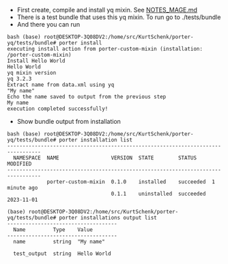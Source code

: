 * First create, compile and install yq mixin. See [NOTES_MAGE.md](./NOTES_MAGE.md)
* There is a test bundle that uses this yq mixin. To run go to ./tests/bundle
* And there you can run 

```
bash (base) root@DESKTOP-3Q08DV2:/home/src/KurtSchenk/porter-yq/tests/bundle# porter install
executing install action from porter-custom-mixin (installation: /porter-custom-mixin)
Install Hello World
Hello World
yq mixin version
yq 3.2.3
Extract name from data.xml using yq
"My name"
Echo the name saved to output from the previous step
My name
execution completed successfully!
```

* Show bundle output from installation

```
bash (base) root@DESKTOP-3Q08DV2:/home/src/KurtSchenk/porter-yq/tests/bundle# porter installation list
---------------------------------------------------------------------------------
  NAMESPACE  NAME                 VERSION  STATE        STATUS     MODIFIED      
---------------------------------------------------------------------------------
             porter-custom-mixin  0.1.0    installed    succeeded  1 minute ago  
                                  0.1.1    uninstalled  succeeded  2023-11-01    

(base) root@DESKTOP-3Q08DV2:/home/src/KurtSchenk/porter-yq/tests/bundle# porter installations output list
------------------------------------
  Name         Type    Value        
------------------------------------
  name         string  "My name"    
                                    
  test_output  string  Hello World
  ```